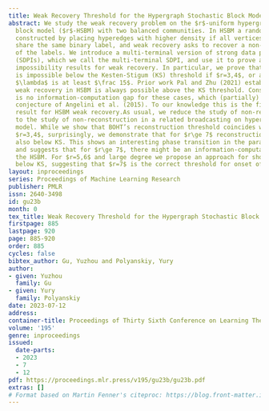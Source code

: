 ```yaml
---
title: Weak Recovery Threshold for the Hypergraph Stochastic Block Model
abstract: We study the weak recovery problem on the $r$-uniform hypergraph stochastic
  block model ($r$-HSBM) with two balanced communities. In HSBM a random graph is
  constructed by placing hyperedges with higher density if all vertices of a hyperedge
  share the same binary label, and weak recovery asks to recover a non-trivial fraction
  of the labels. We introduce a multi-terminal version of strong data processing inequalities
  (SDPIs), which we call the multi-terminal SDPI, and use it to prove a variety of
  impossibility results for weak recovery. In particular, we prove that weak recovery
  is impossible below the Kesten-Stigum (KS) threshold if $r=3,4$, or a strength parameter
  $\lambda$ is at least $\frac 15$. Prior work Pal and Zhu (2021) established that
  weak recovery in HSBM is always possible above the KS threshold. Consequently, there
  is no information-computation gap for these cases, which (partially) resolves a
  conjecture of Angelini et al. (2015). To our knowledge this is the first impossibility
  result for HSBM weak recovery.As usual, we reduce the study of non-recovery of HSBM
  to the study of non-reconstruction in a related broadcasting on hypertrees (BOHT)
  model. While we show that BOHT’s reconstruction threshold coincides with KS for
  $r=3,4$, surprisingly, we demonstrate that for $r\ge 7$ reconstruction is possible
  also below KS. This shows an interesting phase transition in the parameter $r$,
  and suggests that for $r\ge 7$, there might be an information-computation gap for
  the HSBM. For $r=5,6$ and large degree we propose an approach for showing non-reconstruction
  below KS, suggesting that $r=7$ is the correct threshold for onset of the new phase.
layout: inproceedings
series: Proceedings of Machine Learning Research
publisher: PMLR
issn: 2640-3498
id: gu23b
month: 0
tex_title: Weak Recovery Threshold for the Hypergraph Stochastic Block Model
firstpage: 885
lastpage: 920
page: 885-920
order: 885
cycles: false
bibtex_author: Gu, Yuzhou and Polyanskiy, Yury
author:
- given: Yuzhou
  family: Gu
- given: Yury
  family: Polyanskiy
date: 2023-07-12
address: 
container-title: Proceedings of Thirty Sixth Conference on Learning Theory
volume: '195'
genre: inproceedings
issued:
  date-parts:
  - 2023
  - 7
  - 12
pdf: https://proceedings.mlr.press/v195/gu23b/gu23b.pdf
extras: []
# Format based on Martin Fenner's citeproc: https://blog.front-matter.io/posts/citeproc-yaml-for-bibliographies/
---
```

